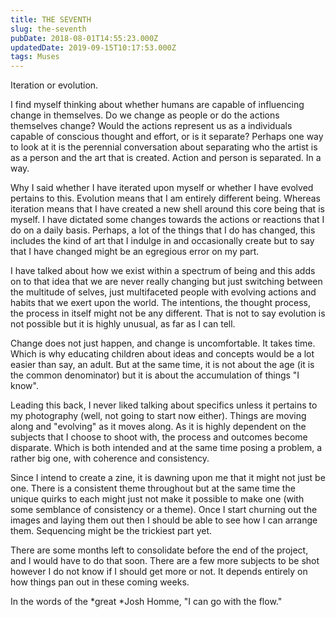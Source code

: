 ```yaml
---
title: THE SEVENTH
slug: the-seventh
pubDate: 2018-08-01T14:55:23.000Z
updatedDate: 2019-09-15T10:17:53.000Z
tags: Muses
---
```


Iteration or evolution.

I find myself thinking about whether humans are capable of influencing change in themselves. Do we change as people or do the actions themselves change? Would the actions represent us as a individuals capable of conscious thought and effort, or is it separate? Perhaps one way to look at it is the perennial conversation about separating who the artist is as a person and the art that is created. Action and person is separated. In a way.

Why I said whether I have iterated upon myself or whether I have evolved pertains to this. Evolution means that I am entirely different being. Whereas iteration means that I have created a new shell around this core being that is myself. I have dictated some changes towards the actions or reactions that I do on a daily basis. Perhaps, a lot of the things that I do has changed, this includes the kind of art that I indulge in and occasionally create but to say that I have changed might be an egregious error on my part.

I have talked about how we exist within a spectrum of being and this adds on to that idea that we are never really changing but just switching between the multitude of selves, just multifaceted people with evolving actions and habits that we exert upon the world. The intentions, the thought process, the process in itself might not be any different. That is not to say evolution is not possible but it is highly unusual, as far as I can tell.

Change does not just happen, and change is uncomfortable. It takes time. Which is why educating children about ideas and concepts would be a lot easier than say, an adult. But at the same time, it is not about the age (it is the common denominator) but it is about the accumulation of things "I know".

Leading this back, I never liked talking about specifics unless it pertains to my photography (well, not going to start now either). Things are moving along and "evolving" as it moves along. As it is highly dependent on the subjects that I choose to shoot with, the process and outcomes become disparate. Which is both intended and at the same time posing a problem, a rather big one, with coherence and consistency.

Since I intend to create a zine, it is dawning upon me that it might not just be one. There is a consistent theme throughout but at the same time the unique quirks to each might just not make it possible to make one (with some semblance of consistency or a theme). Once I start churning out the images and laying them out then I should be able to see how I can arrange them. Sequencing might be the trickiest part yet.

There are some months left to consolidate before the end of the project, and I would have to do that soon. There are a few more subjects to be shot however I do not know if I should get more or not. It depends entirely on how things pan out in these coming weeks.

In the words of the *great *Josh Homme, "I can go with the flow."
